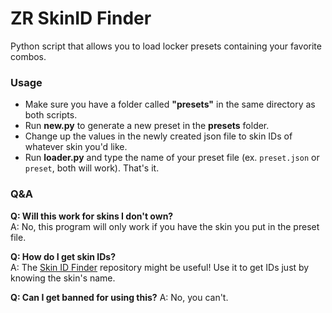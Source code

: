 
# ZR SkinID Finder

Python script that allows you to load locker presets containing your favorite combos. 

### Usage
* Make sure you have a folder called **"presets"** in the same directory as both scripts.
* Run **new.py** to generate a new preset in the **presets** folder.
* Change up the values in the newly created json file to skin IDs of whatever skin you'd like.
* Run **loader.py** and type the name of your preset file (ex. `preset.json` or `preset`, both will work). That's it.

### Q&A
**Q: Will this work for skins I don't own?**<br>
A: No, this program will only work if you have the skin you put in the preset file.

**Q: How do I get skin IDs?**<br>
A: The [Skin ID Finder](https://github.com/TeamCLIU/ZRSkinIDFinder "ZRSkinIDFinder") repository might be useful! Use it to get IDs just by knowing the skin's name.

**Q: Can I get banned for using this?**
A: No, you can't.
